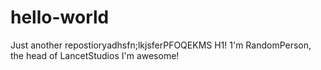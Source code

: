 # hello-world
Just another repostioryadhsfn;lkjsferPFOQEKMS
H1! 1'm RandomPerson, the head of LancetStudios
I'm awesome!
